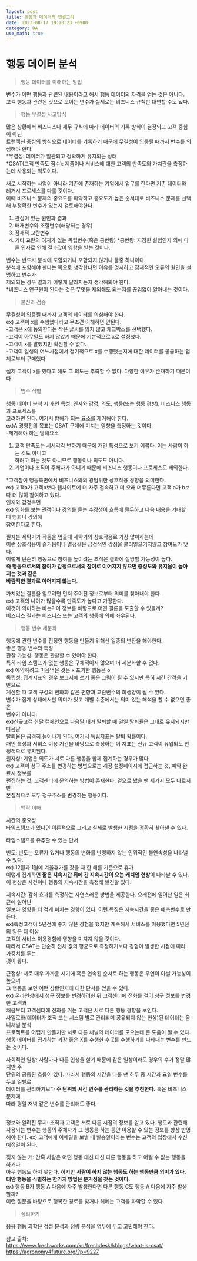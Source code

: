 ```yaml
---
layout: post
title: 행동과 데이터의 연결고리 
date: 2023-08-17 19:20:23 +0900
category: DA
use_math: true
---
```

# 행동 데이터 분석  
> 행동 데이터를 이해하는 방법  

변수가 어떤 행동과 관련된 내용이라고 해서 행동 데이터의 자격을 얻는 것은 아니다.  
고객 행동과 관련된 것으로 보이는 변수가 실제로는 비즈니스 규칙만 대변할 수도 있다.  
  
> 행동 무결성 사고방식  

많은 상황에서 비즈니스나 재무 규칙에 따라 데이터의 기록 방식이 결정되고 고객 중심이 아닌  
트랜잭션 중심의 방식으로 데이터를 기록하기 때문에 무결성이 입증될 때까지 변수를 의심해야 한다.  
*무결성: 데이터가 일관되고 정확하게 유지되는 상태  
*CSAT(고객 만족도 점수): 제품이나 서비스에 대한 고객의 만족도와 가치관을 측정하는데 사용되는 척도이다.  

새로 시작하는 사업이 아니라 기존에 존재하는 기업에서 업무를 한다면 기존 데이터와 레거시 프로세스를 다룰 것이다.  
이때 비즈니스 문제의 중요도를 파악하고 중요도가 높은 순서대로 비즈니스 문제를 선택해 부정확한 변수가 있는지 검토해야한다.  
1. 관심이 있는 원인과 결과  
2. 매개변수와 조절변수(해당되는 경우)  
3. 잠재적 교란변수  
4. 기타 교란의 여지가 없는 독립변수(혹은 공변량)
*공변량: 지정한 실험인자 외에 다른 인자로 인해 결과값이 영향을 받는 것이다.  
  
변수는 반드시 분석에 포함되거나 포함되지 않거나 둘중 하나이다.  
분석에 포함해야 한다는 쪽으로 생각한다면 이유를 명시하고 잠재적인 오류의 원인을 설명하고 변수가  
제외되는 경우 결과가 어떻게 달라지는지 생각해봐야 한다.  
*비즈니스 연구원이 된다는 것은 무엇을 제외해도 되는지를 끊임없이 알아내는 것이다.  
  
> 불신과 검증  

무결성이 입증될 때까지 고객의 데이터를 의심해야 한다.  
ex) 고객이 x를 수행했다라고 무조건 이해하면 안된다.  
-고객은 x에 동의한다는 작은 글씨를 읽지 않고 체크박스를 선택했다.  
-고객이 아무말도 하지 않았기 때문에 기본적으로 x로 설정했다.  
-고객이 x를 말했지만 확신할 수 없다.  
-고객이 일생의 어느시점에서 정기적으로 x를 수행했는지에 대한 데이터를 공급하는 업체로부터 구매했다.  

실제 고객이 x를 했다고 해도 그 의도는 추측할 수 없다. 다양한 이유가 존재하기 때문이다.  
  
> 범주 식별  

행동 데이터 분석 시 개인 특성, 인지와 감정, 의도, 행동(또는 행동 경향), 비즈니스 행동과 프로세스를  
고려하면 된다. 여기서 방해가 되는 요소를 제거해야 한다.  
ex)A 경영진의 목표는 CSAT 구매에 미치는 영향을 측정하는 것이다.  
-제거해야 하는 방해요소
1. 고객 만족도는 시시각각 변하기 때문에 개인 특성으로 보기 어렵다. 이는 사람이 하는 것도 아니고  
   하려고 하는 것도 아니므로 행동이나 의도도 아니다.  
2. 기업이나 조직이 주체자가 아니기 때문에 비즈니스 행동이나 프로세스도 제외한다.  

*고객참여
행동측면에서 비즈니스와의 광범위한 상호작용 경향을 의미한다.  
ex) 고객a가 고객b보다 웹사이트에 더 자주 접속하고 더 오래 머무른다면 고객 a가 b보다 더 많이 참여하고 있다.  
인지와 감정측면  
ex) 영화를 보는 관객이나 강의를 듣는 수강생이 흐름에 몰두하고 다음 내용을 기대할 때 영화나 강의에  
참여한다고 한다.  
  
필자는 세탁기가 작동을 멈출때 세탁기와 상호작용르 가장 많이하는데  
이런 상호작용이 즐거움이나 열정같은 긍정적인 감정을 불러일으키지않고 참여도가 낮다.  
이렇게 단순히 행동으로 참여를 높이려는 조직은 결과에 실망할 가능성이 높다.    
**즉 행동으로서의 참여가 감정으로서의 참여로 이어지지 않으면 충성도와 유지율이 높아지는 것과 같은**  
**바람직한 결과로 이어지지 않는다.**   
  
가치있는 결론을 얻으려면 먼저 주어진 정보로부터 의미를 찾아내야 한다.  
ex) 고객의 나이가 많을수록 만족도가 높다고 가정한다.  
이것이 의미하는 바는? 이 정보를 바탕으로 어떤 결론을 도출할 수 있을까?  
비즈니스 결과는 비즈니스 또는 고객의 행동에 의해 좌우된다.  
  
>행동 변수 세분화  

행동에 관한 변수를 진정한 행동을 만들기 위해선 일종의 변환을 해야한다.  
좋은 행동 변수의 특징  
관찰 가능성: 행동은 관찰할 수 있어야 한다.  
특히 타임 스탬프가 없는 행동은 구체적이지 않으며 더 세분화할 수 없다.  
ex) 예약하려고 마음먹은 것은 x  포기한 행동은 o   
독립성: 
집계지표의 경우 보고서에 쓰기 좋은 그림이 될 수 있지만 특히 시간 간격을 기반으로  
계산할 때 고객 구성의 변화화 같은 편향과 교란변수의 희생양이 될 수 있다.  
변수가 집계 상태에서만 의미가 있고 개별 수준에서는 의미 있는 해석을 할 수 없으면 좋은  
변수가 아니다.  
ex)신규고객 한달 캠페인으로 다음달 대거 탈퇴할 때 일일 탈퇴율은 그대로 유지되지만 다음달  
탈퇴율은 급격히 늘어나게 된다. 여기서 독립지표는 탈퇴 확률이다.  
개인 특성과 서비스 이용 기간을 바탕으로 측정하는 이 지표는 신규 고객이 유입되도 안정적으로 유지된다.    
원자성: 기업은 의도가 서로 다른 행동을 함께 집계하는 경우가 많다.   
ex) 고객이 청구 주소를 변경하는 방법으로는 계정 설정페이지에 접근하는 것, 예약 완료시 정보를  
편집하는 것, 고객센터에 문의하는 방법이 존재한다. 겉으로 봤을 땐 세가지 모두 다르지만  
본질적으로 모두 청구주소를 변경하는 행동이다.  

> 맥락 이해  

시간의 중요성  
타임스탬프가 있다면 이론적으로 그리고 실제로 발생한 시점을 정확히 찾아낼 수 있다.  
  
타임스탬프를 유추할 수 있는 단서  
  
빈도: 빈도는 오류가 있거나 행동의 변화를 반영하지 않는 인위적인 불연속성을 나타낼 수 있다.  
ex) 12월과 1월에 겨울휴가를 갔을 때 한 해를 기준으로 휴가  
이렇게 집계하면 **짧은 지속시간 뒤에 긴 지속시간이 오는 캐치업 현상**이 나타날 수 있다.  
이 현상은 사건이나 행동의 지속시간을 측정해 발견할 있다.   
  
지속시간: 감쇠 효과를 측정하는 자연스러운 방법을 제공한다. 오래전에 일어난 일은 최근에 일어난  
일보다 영향을 더 적게 미치는 경향이 있다.  이런 특징은 지속시간을 좋은 예측변수로 만든다.  
ex)특정고객이 5년전에 좋지 않은 경험을 했지만 계속해서 서비스를 이용했다면 5년전의 일은 더 이상  
고객의 서비스 이용경험에 영향을 미치지 않을 것이다.  
따라서 CSAT는 단순히 전체 값의 평균으로 측정하기보다 경험이 발생한 시점에 따라 가중치를 두는  
것이 좋다.   
  
근접성: 서로 매우 가까운 시기에 혹은 연속된 순서로 하는 행동은 우연이 아닐 가능성이 높으며  
그 행동을 보면 어떤 상황인지에 대한 단서를 얻을 수 있다.  
ex) 온라인상에서 청구 정보를 변경하려한 뒤 고객센터에 전화를 걸어 청구 정보를 변경한 고객과  
처음부터 고객센터에 전화를 거는 고객은 서로 다른 행동 경향을 보인다.  
사일로화(데이터가 조직 또는 시스템 별로 관리되며 공유되지 않는 현상)된 데이터는 옴니채널 분석  
프로젝트를 어렵게 만들지만 서로 다른 채널의 데이터를 모으는데 큰 도움이 될 수 있다.  
행동 데이터를 집계하는 가장 좋은 X를 수행한 후 Z를 수행하기를 나타내는 변수를 만드는 것이다.  
  
사회적인 일상: 사람마다 다른 인생을 살기 때문에 같은 일상이라도 경우의 수가 정말 많지만 주  
단위의 공통된 흐름이 있다. 따라서 행동의 시간을 다룰 땐 하루 중 시간과 요일 변수를 두고 일별로  
데이터를 관리하기보다 **주 단위의 시간 변수를 관리하는 것을 추천한다.** 혹은 비즈니스 문제에  
따라 평일 저녁 같은 변수를 관리해도 좋다.  
  
<br>     
정보와 알려진 무지: 조직과 고객은 서로 다른 시점의 정보를 알고 있다.  
행도과 관련해 사용되는 변수는 행동의 주체자가 그 행동을 하는 동안 이용할 수 있는 정보를 항상  
반영해야 한다. 
ex) 고객에게 이메일을 보낼 때 발송일이라는 변수는 고객의 입장에서 수신 예정일이 된다.  

짖지 않는 개: 간혹 사람은 어떤 행동 대신 대신 다른 행동을 하고 어쩔 수 없는 행동을 하거나  
아무 행동도 하지 못한다. 하지만 **사람이 하지 않는 행동도 하는 행동만큼 의미가 있다.**  
**대안 행동을 식별하는 한가지 방법은 분기점을 찾는 것이다.**  
ex) 행동 B가 행동 A 다음에 자주 발생한다면 다른 행동 C도 행동 A 다음에 자주 발생할까?  
이런 질문을 바탕으로 행복한 경로를 찾거나 헤메는 고객을 파악할 수 있다.  
  
> 정리하기  

응용 행동 과학은 정성 분석과 정량 분석을 염두에 두고 고민해야 한다. 

참고 출처:  
https://www.freshworks.com/ko/freshdesk/kblogs/what-is-csat/  
https://agronomy4future.org/?p=9227  